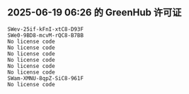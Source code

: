 ## 2025-06-19 06:26 的 GreenHub 许可证
```
SWev-25if-kFnI-xtC8-D93F
SWe0-9BD8-mcvM-rQC8-B7BB
No license code
No license code
No license code
No license code
No license code
No license code
SWam-XMNU-8qpZ-SiC8-961F
No license code
```
